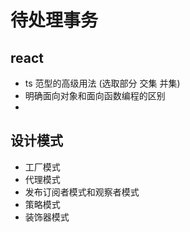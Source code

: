# 待处理事务

## react
- ts 范型的高级用法 (选取部分 交集  并集)
- 明确面向对象和面向函数编程的区别
- 

## 设计模式

- 工厂模式
- 代理模式
- 发布订阅者模式和观察者模式
- 策略模式
- 装饰器模式

